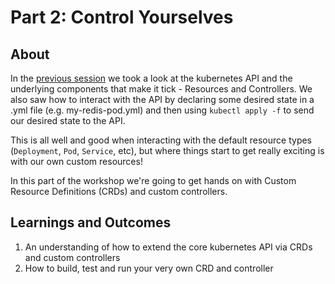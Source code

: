 # Part 2: Control Yourselves

## About

In the [previous session](/part1) we took a look at the kubernetes API and the
underlying components that make it tick - Resources and Controllers. We also
saw how to interact with the API by declaring some desired state in a .yml file
(e.g. my-redis-pod.yml) and then using `kubectl apply -f` to send our desired
state to the API.

This is all well and good when interacting with the default resource types
(`Deployment`, `Pod`, `Service`, etc), but where things start to get really
exciting is with our own custom resources!

In this part of the workshop we're going to get hands on with Custom Resource
Definitions (CRDs) and custom controllers.

## Learnings and Outcomes

1. An understanding of how to extend the core kubernetes API via CRDs and
   custom controllers
1. How to build, test and run your very own CRD and controller
